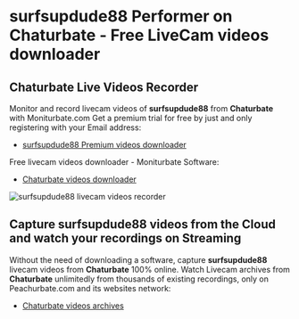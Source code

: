 # surfsupdude88 Performer on Chaturbate - Free LiveCam videos downloader

## Chaturbate Live Videos Recorder

Monitor and record livecam videos of **surfsupdude88** from **Chaturbate** with Moniturbate.com
Get a premium trial for free by just and only registering with your Email address:
* [surfsupdude88 Premium videos downloader](https://moniturbate.com/request-demo-licence-key.html)

Free livecam videos downloader - Moniturbate Software:
* [Chaturbate videos downloader](https://moniturbate.com/moniturbate-download-software.html)

![surfsupdude88 livecam videos recorder](https://peachurnet.com/templates/moniturbate-software.png)


## Capture surfsupdude88 videos from the Cloud and watch your recordings on Streaming

Without the need of downloading a software, capture **surfsupdude88** livecam videos from **Chaturbate** 100% online.
Watch Livecam archives from **Chaturbate** unlimitedly from thousands of existing recordings, only on Peachurbate.com and its websites network:
* [Chaturbate videos archives](https://peachurnet.com/)